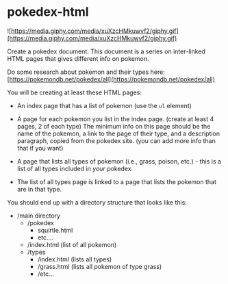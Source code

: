 # pokedex-html

![https://media.giphy.com/media/xuXzcHMkuwvf2/giphy.gif](https://media.giphy.com/media/xuXzcHMkuwvf2/giphy.gif)

Create a pokedex document. This document is a series on inter-linked HTML pages that gives different info on pokemon.

Do some research about pokemon and their types here: [https://pokemondb.net/pokedex/all](https://pokemondb.net/pokedex/all)

You will be creating at least these HTML pages:

- An index page that has a list of pokemon (use the `ul` element)

- A page for each pokemon you list in the index page. (create at least 4 pages, 2 of each type) The minimum info on this page should be the name of the pokemon, a link to the page of their type, and a description paragraph, copied from the pokedex site. (you can add more info than that if you want)

- A page that lists all types of pokemon (i.e., grass, poison, etc.) - this is a list of all types included in *your* pokedex. 

- The list of all types page is linked to a page that lists the pokemon that are in that type.

You should end up with a directory structure that looks like this:

- /main directory
  - /pokedex
    - squirtle.html
    - etc....
  - /index.html (list of all pokemon)
  - /types
    - /index.html (lists all types)
    - /grass.html (lists all pokemon of type grass)
    - /etc... 
